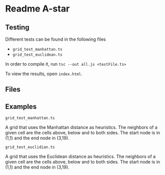 Readme A-star
==============



Testing
--------
Different tests can be found in the following files
- `grid_test_manhattan.ts`
- `grid_test_euclidean.ts`

In order to compile it, run
`tsc --out all.js <testFile.ts>`

To view the results, open `index.html`.




Files
------





Examples
---------
`grid_test_manhattan.ts`

A grid that uses the Manhattan distance as heuristics. The neighbors of a given cell are the cells above, below and to both sides. The start node is in (1,1) and the end node in (3,19).


`grid_test_euclidian.ts`

A grid that uses the Euclidean distance as heuristics. The neighbors of a given cell are the cells above, below and to both sides. The start node is in (1,1) and the end node in (3,19).
